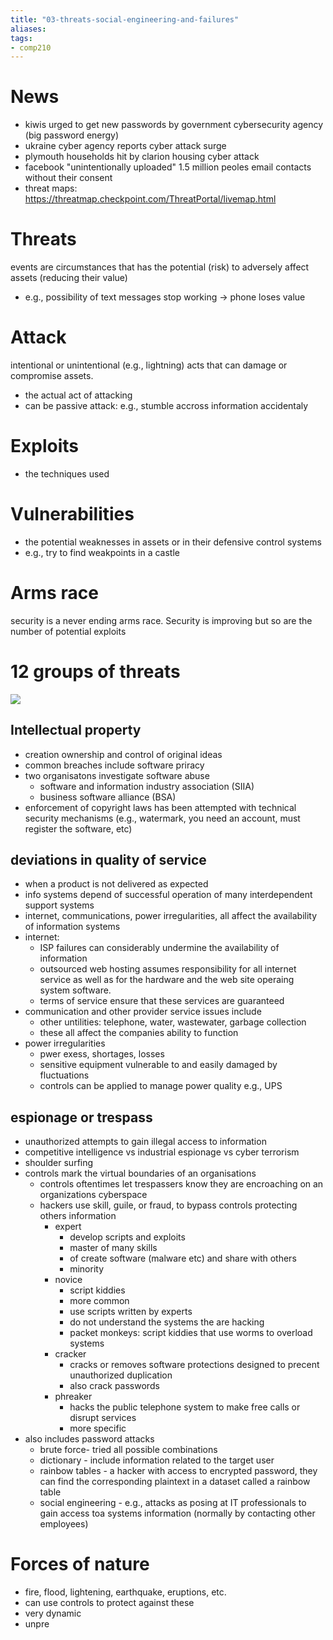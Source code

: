 ```yaml
---
title: "03-threats-social-engineering-and-failures"
aliases: 
tags: 
- comp210
---
```


# News
- kiwis urged to get new passwords by government cybersecurity agency (big password energy)
- ukraine cyber agency reports cyber attack surge
- plymouth households hit by clarion housing cyber attack
- facebook "unintentionally uploaded" 1.5 million peoles email contacts without their consent
- threat maps: https://threatmap.checkpoint.com/ThreatPortal/livemap.html

# Threats
events are circumstances that has the potential (risk) to adversely affect assets (reducing their value)
- e.g., possibility of text messages stop working -> phone loses value

# Attack
intentional or unintentional (e.g., lightning) acts that can damage or compromise assets.
- the actual act of attacking
- can be passive attack: e.g., stumble accross information accidentaly

# Exploits
- the techniques used

# Vulnerabilities
- the potential weaknesses in assets or in their defensive control systems
- e.g., try to find weakpoints in a castle

# Arms race
security is a never ending arms race. Security is improving but so are the number of potential exploits

# 12 groups of threats
![](https://i.imgur.com/d5i1wpA.png)

## Intellectual property
- creation ownership and control of original ideas
- common breaches include software priracy
- two organisatons investigate software abuse
	- software and information industry association (SIIA)
	- business software alliance (BSA)
- enforcement of copyright laws has been attempted with technical security mechanisms (e.g., watermark, you need an account, must register the software, etc)

## deviations in quality of service
- when a product is not delivered as expected
- info systems depend of successful operation of many interdependent support systems
- internet, communications, power irregularities, all affect the availability of information systems
- internet:
	- ISP failures can considerably undermine the availability of information
	- outsourced web hosting assumes responsibility for all internet service as well as for the hardware and the web site operaing system software. 
	- terms of service ensure that these services are guaranteed
- communication and other provider service issues include
	- other untilities: telephone, water, wastewater, garbage collection
	- these all affect the companies ability to function
- power irregularities
	- pwer exess, shortages, losses
	- sensitive equipment vulnerable to and easily damaged by fluctuations
	- controls can be applied to manage power quality e.g., UPS

## espionage or trespass 
- unauthorized attempts to gain illegal access to information
- competitive intelligence vs industrial espionage vs cyber terrorism
- shoulder surfing 
- controls mark the virtual boundaries of an organisations
	- controls oftentimes let trespassers know they are encroaching on an organizations cyberspace
	- hackers use skill, guile, or fraud, to bypass controls protecting others information
		- expert
			- develop scripts and exploits
			- master of many skills
			- of create software (malware etc) and share with others
			- minority
		- novice
			- script kiddies
			- more common
			- use scripts written by experts
			- do not understand the systems the are hacking
			- packet monkeys: script kiddies that use worms to overload systems
		- cracker
			- cracks or removes software protections designed to precent unauthorized duplication
			- also crack passwords
		- phreaker
			- hacks the public telephone system to make free calls or disrupt services
			- more specific
- also includes password attacks
	- brute force- tried all possible combinations
	- dictionary - include information related to the target user
	- rainbow tables - a hacker with access to encrypted password, they can find the corresponding plaintext in a dataset called a rainbow table
	- social engineering - e.g., attacks as posing at IT professionals to gain access toa systems information (normally by contacting other employees)

# Forces of nature
- fire, flood, lightening, earthquake, eruptions, etc.
- can use controls to protect against these
- very dynamic
- unpre